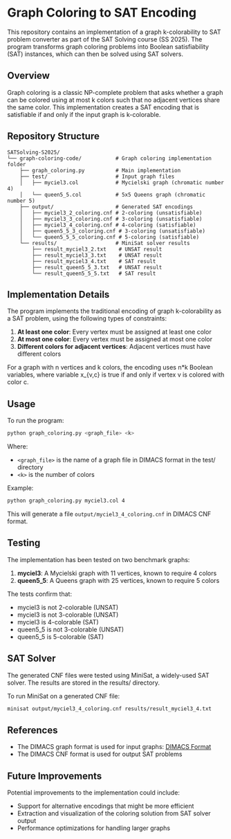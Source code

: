 # Graph Coloring to SAT Encoding

This repository contains an implementation of a graph k-colorability to SAT problem converter as part of the SAT Solving course (SS 2025). The program transforms graph coloring problems into Boolean satisfiability (SAT) instances, which can then be solved using SAT solvers.

## Overview

Graph coloring is a classic NP-complete problem that asks whether a graph can be colored using at most k colors such that no adjacent vertices share the same color. This implementation creates a SAT encoding that is satisfiable if and only if the input graph is k-colorable.

## Repository Structure

```
SATSolving-S2025/
└── graph-coloring-code/           # Graph coloring implementation folder
    ├── graph_coloring.py          # Main implementation
    ├── test/                      # Input graph files
    │   ├── myciel3.col            # Mycielski graph (chromatic number 4)
    │   └── queen5_5.col           # 5x5 Queens graph (chromatic number 5)
    ├── output/                    # Generated SAT encodings
    │   ├── myciel3_2_coloring.cnf # 2-coloring (unsatisfiable)
    │   ├── myciel3_3_coloring.cnf # 3-coloring (unsatisfiable)
    │   ├── myciel3_4_coloring.cnf # 4-coloring (satisfiable)
    │   ├── queen5_5_3_coloring.cnf # 3-coloring (unsatisfiable)
    │   └── queen5_5_5_coloring.cnf # 5-coloring (satisfiable)
    └── results/                   # MiniSat solver results
        ├── result_myciel3_2.txt    # UNSAT result
        ├── result_myciel3_3.txt    # UNSAT result
        ├── result_myciel3_4.txt    # SAT result
        ├── result_queen5_5_3.txt   # UNSAT result
        └── result_queen5_5_5.txt   # SAT result
```

## Implementation Details

The program implements the traditional encoding of graph k-colorability as a SAT problem, using the following types of constraints:

1. **At least one color**: Every vertex must be assigned at least one color
2. **At most one color**: Every vertex must be assigned at most one color
3. **Different colors for adjacent vertices**: Adjacent vertices must have different colors

For a graph with n vertices and k colors, the encoding uses n*k Boolean variables, where variable x_{v,c} is true if and only if vertex v is colored with color c.

## Usage

To run the program:

```bash
python graph_coloring.py <graph_file> <k>
```

Where:
- `<graph_file>` is the name of a graph file in DIMACS format in the test/ directory
- `<k>` is the number of colors

Example:
```bash
python graph_coloring.py myciel3.col 4
```

This will generate a file `output/myciel3_4_coloring.cnf` in DIMACS CNF format.

## Testing

The implementation has been tested on two benchmark graphs:

1. **myciel3**: A Mycielski graph with 11 vertices, known to require 4 colors
2. **queen5_5**: A Queens graph with 25 vertices, known to require 5 colors

The tests confirm that:
- myciel3 is not 2-colorable (UNSAT)
- myciel3 is not 3-colorable (UNSAT)
- myciel3 is 4-colorable (SAT)
- queen5_5 is not 3-colorable (UNSAT)
- queen5_5 is 5-colorable (SAT)

## SAT Solver

The generated CNF files were tested using MiniSat, a widely-used SAT solver. The results are stored in the results/ directory.

To run MiniSat on a generated CNF file:

```bash
minisat output/myciel3_4_coloring.cnf results/result_myciel3_4.txt
```

## References

- The DIMACS graph format is used for input graphs: [DIMACS Format](https://mat.tepper.cmu.edu/COLOR/instances.html)
- The DIMACS CNF format is used for output SAT problems

## Future Improvements

Potential improvements to the implementation could include:
- Support for alternative encodings that might be more efficient
- Extraction and visualization of the coloring solution from SAT solver output
- Performance optimizations for handling larger graphs
